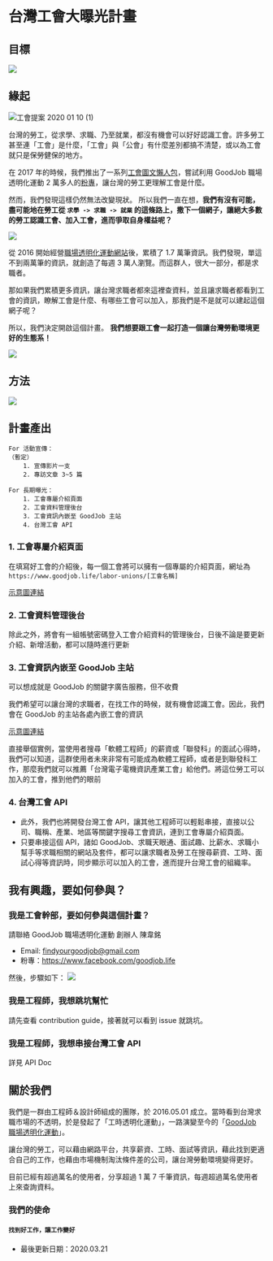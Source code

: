 

# 台灣工會大曝光計畫

## 目標
![](https://i.imgur.com/MICiWW1.png)

## 緣起
![工會提案 2020 01 10 (1)](https://user-images.githubusercontent.com/3805975/72199199-b9b8c980-3473-11ea-97bb-02e7897799d9.png)

台灣的勞工，從求學、求職、乃至就業，都沒有機會可以好好認識工會。許多勞工甚至連「工會」是什麼，「工會」與「公會」有什麼差別都搞不清楚，或以為工會就只是保勞健保的地方。

在 2017 年的時候，我們推出了一系列[工會圖文懶人包](https://www.goodjob.life/labor-rights/1MXi9TsiKwSK2seOg6cqIs)，嘗試利用 GoodJob 職場透明化運動 2 萬多人的[粉專](https://www.facebook.com/goodjob.life/)，讓台灣的勞工更理解工會是什麼。

然而，我們發現這樣仍然無法改變現狀。
所以我們一直在想，**我們有沒有可能，盡可能地在勞工從 `求學 -> 求職 -> 就業` 的這條路上，撒下一個網子，讓絕大多數的勞工認識工會、加入工會，進而爭取自身權益呢？**

![](https://i.imgur.com/uGKfnLS.png)


從 2016 開始經營[職場透明化運動網站](https://www.goodjob.life)後，累積了 1.7 萬筆資訊。我們發現，單這不到兩萬筆的資訊，就創造了每週 3 萬人瀏覽。而這群人，很大一部分，都是求職者。

那如果我們累積更多資訊，讓台灣求職者都來這裡查資料，並且讓求職者都看到工會的資訊，瞭解工會是什麼、有哪些工會可以加入，那我們是不是就可以建起這個網子呢？

所以，我們決定開啟這個計畫。
**我們想要跟工會一起打造一個讓台灣勞動環境更好的生態系！**

![](https://i.imgur.com/d7J7RZs.png)

## 方法
![](https://i.imgur.com/BYD4KTr.png)


## 計畫產出
```
For 活動宣傳：
（暫定）
    1. 宣傳影片一支
    2. 專訪文章 3~5 篇

For 長期曝光：
    1. 工會專屬介紹頁面
    2. 工會資料管理後台
    3. 工會資訊內嵌至 GoodJob 主站
    4. 台灣工會 API
```

### 1. 工會專屬介紹頁面
在填寫好工會的介紹後，每一個工會將可以擁有一個專屬的介紹頁面，網址為 `https://www.goodjob.life/labor-unions/[工會名稱]`

[示意圖連結](https://imgur.com/2V2xZsy)

### 2. 工會資料管理後台
除此之外，將會有一組帳號密碼登入工會介紹資料的管理後台，日後不論是要更新介紹、新增活動，都可以隨時進行更新

### 3. 工會資訊內嵌至 GoodJob 主站
可以想成就是 GoodJob 的關鍵字廣告服務，但不收費

我們希望可以讓台灣的求職者，在找工作的時候，就有機會認識工會。因此，我們會在 GoodJob 的主站各處內嵌工會的資訊


[示意圖連結](https://user-images.githubusercontent.com/3805975/71576239-f529ce80-2b2a-11ea-8e32-83765740d414.png)

直接舉個實例，當使用者搜尋「軟體工程師」的薪資或「聯發科」的面試心得時，我們可以知道，這群使用者未來非常有可能成為軟體工程師，或者是到聯發科工作，那麼我們就可以推薦「台灣電子電機資訊產業工會」給他們。將這位勞工可以加入的工會，推到他們的眼前


### 4. 台灣工會 API
- 此外，我們也將開發台灣工會 API，讓其他工程師可以輕鬆串接，直接以公司、職稱、產業、地區等關鍵字搜尋工會資訊，連到工會專屬介紹頁面。
- 只要串接這個 API，諸如 GoodJob、求職天眼通、面試趣、比薪水、求職小幫手等求職相關的網站及套件，都可以讓求職者及勞工在搜尋薪資、工時、面試心得等資訊時，同步顯示可以加入的工會，進而提升台灣工會的組織率。


## 我有興趣，要如何參與？

### 我是工會幹部，要如何參與這個計畫？

請聯絡 GoodJob 職場透明化運動 創辦人 陳韋銘
- Email: findyourgoodjob@gmail.com
- 粉專：https://www.facebook.com/goodjob.life

然後，步驟如下：
![](https://i.imgur.com/lY01ULk.png)





### 我是工程師，我想跳坑幫忙
請先查看 contribution guide，接著就可以看到 issue 就跳坑。

### 我是工程師，我想串接台灣工會 API 
詳見 API Doc


## 關於我們
我們是一群由工程師＆設計師組成的團隊，於 2016.05.01 成立。當時看到台灣求職市場的不透明，於是發起了「工時透明化運動」，一路演變至今的「[GoodJob 職場透明化運動](https://www.goodjob.life)」。

讓台灣的勞工，可以藉由網路平台，共享薪資、工時、面試等資訊，藉此找到更適合自己的工作，也藉由市場機制淘汰條件差的公司，讓台灣勞動環境變得更好。

目前已經有超過萬名的使用者，分享超過 1 萬 7 千筆資訊，每週超過萬名使用者上來查詢資料。

### 我們的使命
#### `找到好工作，讓工作變好`


- 最後更新日期：2020.03.21
